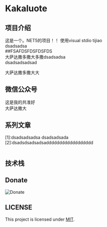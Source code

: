 # Kakaluote

## 项目介绍
这是一个。NET5的项目！！
使用visual stdio tijiao  
dsadsadsa  
##FSAFDSFDSFDSFDS  
大萨达撒多撒大多撒dsadsadsa  
dsadsadsadsad  

大萨达撒多撒大大  

## 微信公众号

这是我的共准好  
大萨达撒大  


## 系列文章
[1]:dsadsadsadsa dsadsadsada  
[2]:dsadsdsadsadsadddddddddddddddddd  


```tree

```

## 技术栈





## Donate

![Donate](static/donate.jpg)

## LICENSE

This project is licensed under [MIT](LICENSE).
